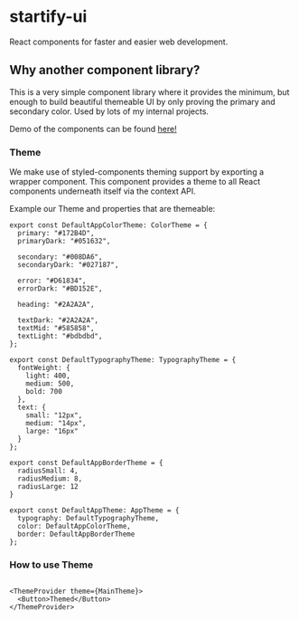 # startify-ui

React components for faster and easier web development. 

## Why another component library? 

This is a very simple component library where it provides the minimum, but enough to build beautiful themeable UI by only proving the primary and secondary color. 
Used by lots of my internal projects. 

Demo of the components can be found [here!](https://ahpoi.github.io/startify-ui/?path=/docs/inputs-button--button-styles)

### Theme 

We make use of styled-components theming support by exporting a <ThemeProvider> wrapper component. This component provides a theme to all React components underneath itself via the context API.

Example our Theme and properties that are themeable:

```
export const DefaultAppColorTheme: ColorTheme = {
  primary: "#172B4D",
  primaryDark: "#051632",

  secondary: "#008DA6",
  secondaryDark: "#027187",

  error: "#D61834",
  errorDark: "#BD152E",

  heading: "#2A2A2A",

  textDark: "#2A2A2A",
  textMid: "#585858",
  textLight: "#bdbdbd",
};

export const DefaultTypographyTheme: TypographyTheme = {
  fontWeight: {
    light: 400,
    medium: 500,
    bold: 700
  },
  text: {
    small: "12px",
    medium: "14px",
    large: "16px"
  }
};

export const DefaultAppBorderTheme = {
  radiusSmall: 4,
  radiusMedium: 8,
  radiusLarge: 12
}

export const DefaultAppTheme: AppTheme = {
  typography: DefaultTypographyTheme,
  color: DefaultAppColorTheme,
  border: DefaultAppBorderTheme
};
```

### How to use Theme

```

<ThemeProvider theme={MainTheme}>
  <Button>Themed</Button>
</ThemeProvider>
    
```
